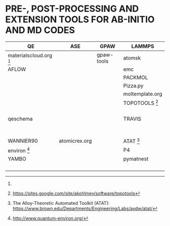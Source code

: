 
# PRE-, POST-PROCESSING AND EXTENSION TOOLS FOR AB-INITIO AND MD CODES

|QE                     |ASE                    |GPAW      |LAMMPS         |
|-----------------------|-----------------------|----------|---------------|
|materialscloud.org [^1]|                       |gpaw-tools|atomsk         |
|AFLOW                  |                       |          |emc            |
|                       |                       |          |PACKMOL        |
|                       |                       |          |Pizza.py       |
|                       |                       |          |moltemplate.org|
|                       |                       |          |TOPOTOOLS [^2] |
|                       |                       |          |               |
|                       |                       |          |               |
|                       |                       |          |               |
|                       |                       |          |               |
|qeschema               |                       |          |TRAVIS         |
|                       |                       |          |               |
|                       |                       |          |               |
|                       |                       |          |               |
|                       |                       |          |               |
|                       |                       |          |               |
|                       |                       |          |               |
|                       |                       |          |               |
|WANNIER90              |atomicrex.org          |          |ATAT [^3]      |
|environ [^4]           |                       |          |P4             |
|YAMBO                  |                       |          |pymatnest      |
|                       |                       |          |               |
|                       |                       |          |               |
|                       |                       |          |               |
|                       |                       |          |               |

[^1]:
[^2]: https://sites.google.com/site/akohlmey/software/topotools
[^3]: The Alloy-Theoretic Automated Toolkit (ATAT): https://www.brown.edu/Departments/Engineering/Labs/avdw/atat/
[^4]: http://www.quantum-environ.org/ 
